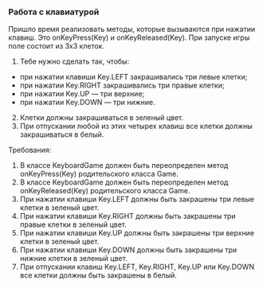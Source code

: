 
### Работа с клавиатурой

Пришло время реализовать методы, которые вызываются при нажатии клавиш. Это onKeyPress(Key) и onKeyReleased(Key).
При запуске игры поле состоит из 3x3 клеток.

1. Тебе нужно сделать так, чтобы:
- при нажатии клавиши Key.LEFT закрашивались три левые клетки;
- при нажатии Key.RIGHT закрашивались три правые клетки;
- при нажатии Key.UP &mdash; три верхние;
- при нажатии Key.DOWN &mdash; три нижние.

2. Клетки должны закрашиваться в зеленый цвет.
3. При отпускании любой из этих четырех клавиш все клетки должны закрашиваться в белый.


Требования:
1.	В классе KeyboardGame должен быть переопределен метод onKeyPress(Key) родительского класса Game.
2.	В классе KeyboardGame должен быть переопределен метод onKeyReleased(Key) родительского класса Game.
3.	При нажатии клавиши Key.LEFT должны быть закрашены три левые клетки в зеленый цвет.
4.	При нажатии клавиши Key.RIGHT должны быть закрашены три правые клетки в зеленый цвет.
5.	При нажатии клавиши Key.UP должны быть закрашены три верхние клетки в зеленый цвет.
6.	При нажатии клавиши Key.DOWN должны быть закрашены три нижние клетки в зеленый цвет.
7.	При отпускании клавиш Key.LEFT, Key.RIGHT, Key.UP или Key.DOWN все клетки должны быть закрашены в белый.


